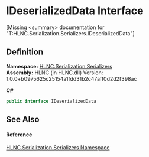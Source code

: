 # IDeserializedData Interface


\[Missing &lt;summary&gt; documentation for "T:HLNC.Serialization.Serializers.IDeserializedData"\]



## Definition
**Namespace:** <a href="N_HLNC_Serialization_Serializers">HLNC.Serialization.Serializers</a>  
**Assembly:** HLNC (in HLNC.dll) Version: 1.0.0+b0975625c25154a1fdd31b2c47aff0d2d2f398ac

**C#**
``` C#
public interface IDeserializedData
```



## See Also


#### Reference
<a href="N_HLNC_Serialization_Serializers">HLNC.Serialization.Serializers Namespace</a>  
